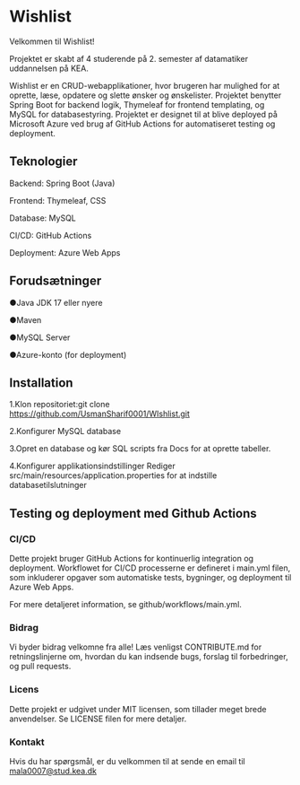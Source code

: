 # Wishlist

Velkommen til Wishlist!

Projektet er skabt af 4 studerende på 2. semester af datamatiker uddannelsen på KEA.

Wishlist er en CRUD-webapplikationer, hvor brugeren har mulighed for at oprette, læse, opdatere og slette ønsker og ønskelister. Projektet benytter Spring Boot for backend logik, Thymeleaf for frontend templating, og MySQL for databasestyring. Projektet er designet til at blive deployed på Microsoft Azure ved brug af GitHub Actions for automatiseret testing og deployment.

## Teknologier
Backend: Spring Boot (Java)

Frontend: Thymeleaf, CSS

Database: MySQL

CI/CD: GitHub Actions

Deployment: Azure Web Apps


## Forudsætninger
●Java JDK 17 eller nyere

●Maven

●MySQL Server

●Azure-konto (for deployment)

## Installation
1.Klon repositoriet:git clone https://github.com/UsmanSharif0001/WIshlist.git

2.Konfigurer MySQL database

3.Opret en database og kør SQL scripts fra Docs for at oprette tabeller.

4.Konfigurer applikationsindstillinger
Rediger src/main/resources/application.properties for at indstille databasetilslutninger

## Testing og deployment med Github Actions
### CI/CD
Dette projekt bruger GitHub Actions for kontinuerlig integration og deployment. Workflowet for CI/CD processerne er defineret i main.yml filen, som inkluderer opgaver som automatiske tests, bygninger, og deployment til Azure Web Apps.

For mere detaljeret information, se 
 github/workflows/main.yml.

### Bidrag
Vi byder bidrag velkomne fra alle!
Læs venligst CONTRIBUTE.md for retningslinjerne om, hvordan du kan indsende bugs, forslag til forbedringer, og pull requests. 
### Licens
Dette projekt er udgivet under MIT licensen, som tillader meget brede anvendelser. Se LICENSE filen for mere detaljer. 
### Kontakt 
Hvis du har spørgsmål, er du velkommen til at sende en email til mala0007@stud.kea.dk
